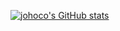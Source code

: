 [![johoco's GitHub stats](https://github-readme-stats.vercel.app/api?username=johoco)](https://github.com/anuraghazra/github-readme-stats)
